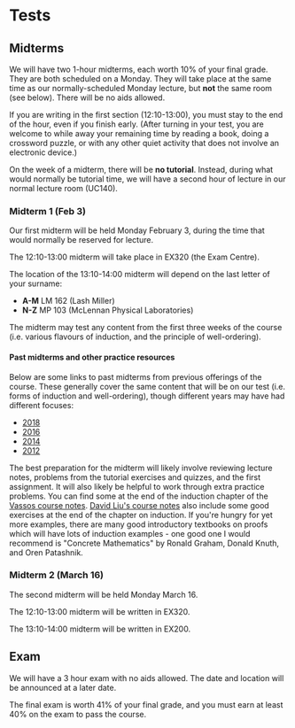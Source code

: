 # Tests

## Midterms

We will have two 1-hour midterms, each worth 10% of your final grade. They are both scheduled on a Monday. They will take place at the same time as our normally-scheduled Monday lecture, but **not** the same room (see below). There will be no aids allowed.

If you are writing in the first section (12:10-13:00), you must stay to the end of the hour, even if you finish early. (After turning in your test, you are welcome to while away your remaining time by reading a book, doing a crossword puzzle, or with any other quiet activity that does not involve an electronic device.)

On the week of a midterm, there will be **no tutorial**. Instead, during what would normally be tutorial time, we will have a second hour of lecture in our normal lecture room (UC140).

### Midterm 1 (Feb 3)

Our first midterm will be held Monday February 3, during the time that would normally be reserved for lecture.

The 12:10-13:00 midterm will take place in EX320 (the Exam Centre). 

The location of the 13:10-14:00 midterm will depend on the last letter of your surname:

* **A-M** LM 162 (Lash Miller)
* **N-Z** MP 103 (McLennan Physical Laboratories)

The midterm may test any content from the first three weeks of the course (i.e. various flavours of induction, and the principle of well-ordering).

#### Past midterms and other practice resources

Below are some links to past midterms from previous offerings of the course. These generally cover the same content that will be on our test (i.e. forms of induction and well-ordering), though different years may have had different focuses:

* [2018](https://www.teach.cs.toronto.edu/~heap/Old/236/F18/t1_v2_solution.pdf)
* [2016](https://www.teach.cs.toronto.edu/~heap/Old/236/F18/OldTests/t1a.pdf)
* [2014](http://www.cdf.toronto.edu/~heap/Old/236/F14/t1b-sol.pdf)
* [2012](http://www.cdf.toronto.edu/~heap/Old/236/F12/mt1a-sol.pdf)

The best preparation for the midterm will likely involve reviewing lecture notes, problems from the tutorial exercises and quizzes, and the first assignment. It will also likely be helpful to work through extra practice problems. You can find some at the end of the induction chapter of the [Vassos course notes](http://www.cs.toronto.edu/~vassos/b36-notes/notes.pdf). [David Liu's course notes](https://www.cs.toronto.edu/~david/courses/csc236_w14/resources/notes.pdf) also include some good exercises at the end of the chapter on induction. If you're hungry for yet more examples, there are many good introductory textbooks on proofs which will have lots of induction examples - one good one I would recommend is "Concrete Mathematics" by Ronald Graham, Donald Knuth, and Oren Patashnik.

### Midterm 2 (March 16)

The second midterm will be held Monday March 16.

The 12:10-13:00 midterm will be written in EX320.

The 13:10-14:00 midterm will be written in EX200.

## Exam

We will have a 3 hour exam with no aids allowed. The date and location will be announced at a later date.

The final exam is worth 41% of your final grade, and you must earn at least 40% on the exam to pass the course.
